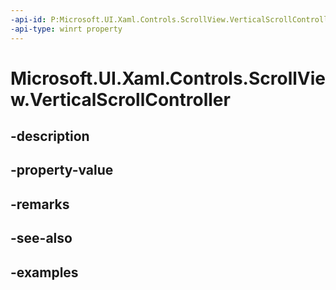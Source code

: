 ```yaml
---
-api-id: P:Microsoft.UI.Xaml.Controls.ScrollView.VerticalScrollController
-api-type: winrt property
---
```


# Microsoft.UI.Xaml.Controls.ScrollView.VerticalScrollController

<!--
public Microsoft.UI.Xaml.Controls.Primitives.IScrollController VerticalScrollController { get; }
-->


## -description

## -property-value

## -remarks

## -see-also

## -examples


